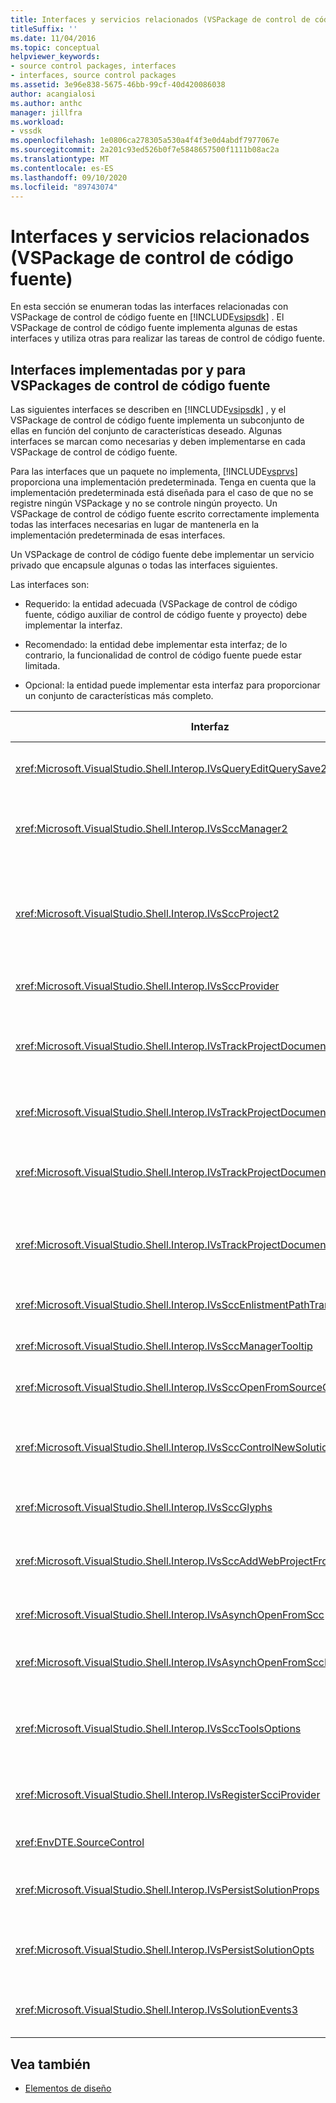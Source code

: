 ```yaml
---
title: Interfaces y servicios relacionados (VSPackage de control de código fuente)
titleSuffix: ''
ms.date: 11/04/2016
ms.topic: conceptual
helpviewer_keywords:
- source control packages, interfaces
- interfaces, source control packages
ms.assetid: 3e96e838-5675-46bb-99cf-40d420086038
author: acangialosi
ms.author: anthc
manager: jillfra
ms.workload:
- vssdk
ms.openlocfilehash: 1e0806ca278305a530a4f4f3e0d4abdf7977067e
ms.sourcegitcommit: 2a201c93ed526b0f7e5848657500f1111b08ac2a
ms.translationtype: MT
ms.contentlocale: es-ES
ms.lasthandoff: 09/10/2020
ms.locfileid: "89743074"
---
```

# <a name="related-services-and-interfaces-source-control-vspackage"></a>Interfaces y servicios relacionados (VSPackage de control de código fuente)

En esta sección se enumeran todas las interfaces relacionadas con VSPackage de control de código fuente en [!INCLUDE[vsipsdk](../../extensibility/includes/vsipsdk_md.md)] . El VSPackage de control de código fuente implementa algunas de estas interfaces y utiliza otras para realizar las tareas de control de código fuente.

## <a name="interfaces-implemented-by-and-for-source-control-vspackages"></a>Interfaces implementadas por y para VSPackages de control de código fuente

 Las siguientes interfaces se describen en [!INCLUDE[vsipsdk](../../extensibility/includes/vsipsdk_md.md)] , y el VSPackage de control de código fuente implementa un subconjunto de ellas en función del conjunto de características deseado. Algunas interfaces se marcan como necesarias y deben implementarse en cada VSPackage de control de código fuente.

 Para las interfaces que un paquete no implementa, [!INCLUDE[vsprvs](../../code-quality/includes/vsprvs_md.md)] proporciona una implementación predeterminada. Tenga en cuenta que la implementación predeterminada está diseñada para el caso de que no se registre ningún VSPackage y no se controle ningún proyecto. Un VSPackage de control de código fuente escrito correctamente implementa todas las interfaces necesarias en lugar de mantenerla en la implementación predeterminada de esas interfaces.

 Un VSPackage de control de código fuente debe implementar un servicio privado que encapsule algunas o todas las interfaces siguientes.

 Las interfaces son:

- Requerido: la entidad adecuada (VSPackage de control de código fuente, código auxiliar de control de código fuente y proyecto) debe implementar la interfaz.

- Recomendado: la entidad debe implementar esta interfaz; de lo contrario, la funcionalidad de control de código fuente puede estar limitada.

- Opcional: la entidad puede implementar esta interfaz para proporcionar un conjunto de características más completo.

| Interfaz | Propósito | Implementado por | Ejecutar? |
| - | - |--------------------------|-------------|
| <xref:Microsoft.VisualStudio.Shell.Interop.IVsQueryEditQuerySave2> | Los editores llaman a esta interfaz antes de modificar o guardar un archivo. El VSPackage de control de código fuente puede desproteger el archivo o denegar la operación si se produce un error en la desprotección. | VSPackage de control de código fuente | Recomendado |
| <xref:Microsoft.VisualStudio.Shell.Interop.IVsSccManager2> | Esta interfaz proporciona funcionalidad básica de control de código fuente para los proyectos, como registrar y anular el registro de proyectos con el control de código fuente y proporcionar compatibilidad con los glifos básicos de control de código fuente. | VSPackage de control de código fuente | Obligatorio |
| <xref:Microsoft.VisualStudio.Shell.Interop.IVsSccProject2> | Esta interfaz se obtiene de <xref:Microsoft.VisualStudio.Shell.Interop.IVsHierarchy> mediante la <xref:System.Runtime.InteropServices.Marshal.QueryInterface%2A> función, o simplemente convirtiendo el objeto que implementa `IVsHierarchy` en `IVsSccProject2` . Se utiliza para obtener los archivos bajo control de código fuente en un proyecto o para informar del proyecto de la ubicación o el estado del control de código fuente actual. | Project | Obligatorio |
| <xref:Microsoft.VisualStudio.Shell.Interop.IVsSccProvider> | El módulo de integración utiliza esta interfaz para establecer el VSPackage activo actual. | VSPackage de control de código fuente | Obligatorio |
| <xref:Microsoft.VisualStudio.Shell.Interop.IVsTrackProjectDocuments2> | Esta interfaz se basa en un modelo de suscripción. Cualquier VSPackage puede indicar que desea recibir eventos de documento y que el shell le aconseje los eventos que están a punto de producirse. Lo implementa y controla [!INCLUDE[vsprvs](../../code-quality/includes/vsprvs_md.md)] , que a su vez pasa los eventos que implementan `IVsTrackProjectDocumentsEvents2` en el VSPackage. | Código auxiliar de control de código fuente | Obligatorio |
| <xref:Microsoft.VisualStudio.Shell.Interop.IVsTrackProjectDocuments3> | Esta interfaz proporciona el procesamiento por lotes, las operaciones de lectura y escritura sincronizadas y un `OnQueryAddFiles` método avanzado. | Código auxiliar de control de código fuente | Obligatorio |
| <xref:Microsoft.VisualStudio.Shell.Interop.IVsTrackProjectDocumentsEvents2> | Los proyectos de **Explorador de soluciones** y llaman a esta interfaz cuando se agregan nuevos archivos a los proyectos, o cuando se cambia el nombre de los archivos y las carpetas de los proyectos. El VSPackage de control de código fuente puede desproteger el archivo de proyecto o cancelar la operación. | VSPackage de control de código fuente | Recomendado |
| <xref:Microsoft.VisualStudio.Shell.Interop.IVsTrackProjectDocumentsEvents3> | **Explorador de soluciones** y proyectos llaman a esta interfaz en respuesta a las llamadas realizadas a los métodos de la interfaz IVstrackProjectDocuments3. El VSPackage de control de código fuente puede realizar un seguimiento de las operaciones por lotes, las operaciones de lectura/escritura sincronizadas y el trabajo con un método más avanzado `OnQueryAddFiles` . | VSPackage de control de código fuente | Recomendado |
| <xref:Microsoft.VisualStudio.Shell.Interop.IVsSccEnlistmentPathTranslation> | Esta interfaz proporciona compatibilidad con la administración de alta para proyectos Web. | VSPackage de control de código fuente | Recomendado |
| <xref:Microsoft.VisualStudio.Shell.Interop.IVsSccManagerTooltip> | Esta interfaz se utiliza para recuperar la información sobre herramientas para los archivos controlados por código fuente en los proyectos de. | VSPackage de control de código fuente | Opcional |
| <xref:Microsoft.VisualStudio.Shell.Interop.IVsSccOpenFromSourceControl> | Esta interfaz proporciona compatibilidad con la extensión de espacio de nombres. | VSPackage de control de código fuente | Opcional |
| <xref:Microsoft.VisualStudio.Shell.Interop.IVsSccControlNewSolution> | El VSPackage usa esta interfaz para integrar una extensión de espacio de nombres en los cuadros de diálogo **nuevos**, **abrir**o **Guardar** . Por consiguiente, los proyectos se pueden agregar automáticamente al control de código fuente al crearlos o agregarlos al control de código fuente cuando una operación de guardar está en vigor. | VSPackage de control de código fuente | Opcional |
| <xref:Microsoft.VisualStudio.Shell.Interop.IVsSccGlyphs> | El VSPackage usa esta interfaz para definir glifos adicionales como glifos de control de código fuente para los nodos de **Explorador de soluciones**. | VSPackage de control de código fuente | Opcional |
| <xref:Microsoft.VisualStudio.Shell.Interop.IVsSccAddWebProjectFromSourceControl> | El cuadro de diálogo **Agregar** para proyectos web utiliza esta interfaz. Proporciona métodos para buscar una ubicación de control de código fuente y abrir un proyecto web agregado anteriormente en el repositorio de control de código fuente en esa ubicación. | VSPackage de control de código fuente | Recomendado |
| <xref:Microsoft.VisualStudio.Shell.Interop.IVsAsynchOpenFromScc> | Esta interfaz proporciona compatibilidad para la carga asincrónica (en segundo plano) de proyectos desde el control de código fuente. | VSPackage de control de código fuente | Opcional |
| <xref:Microsoft.VisualStudio.Shell.Interop.IVsAsynchOpenFromSccProjectEvents> | Esta interfaz permite a los proyectos ver el progreso de la carga asincrónica iniciada por <xref:Microsoft.VisualStudio.Shell.Interop.IVsAsynchOpenFromScc> . | Project | Opcional |
| <xref:Microsoft.VisualStudio.Shell.Interop.IVsSccToolsOptions> | Esta interfaz permite al IDE consultar el VSPackage de control de código fuente activo. El IDE consulta el valor de la configuración de control de código fuente que tiene un significado incluso cuando no hay registrado ningún VSPackage de control de código fuente activo. Esta interfaz la implementa y controla [!INCLUDE[vsprvs](../../code-quality/includes/vsprvs_md.md)] . | Código auxiliar de control de código fuente | Obligatorio |
| <xref:Microsoft.VisualStudio.Shell.Interop.IVsRegisterScciProvider> | Esta interfaz se usa para registrar el VSPackage de control de código fuente. | Código auxiliar de control de código fuente | Obligatorio |
| <xref:EnvDTE.SourceControl> | Esta interfaz se utiliza en Automation. Como tal, solo expone funciones que se pueden ejecutar sin mostrar ninguna interfaz de usuario. | VSPackage de control de código fuente | Opcional |
| <xref:Microsoft.VisualStudio.Shell.Interop.IVsPersistSolutionProps> | Esta interfaz se usa para guardar la configuración del control de código fuente en el archivo de solución (. sln). La configuración incluye las marcas Ubicación del control de código fuente y estado del control de código fuente. | VSPackage de control de código fuente | Recomendado |
| <xref:Microsoft.VisualStudio.Shell.Interop.IVsPersistSolutionOpts> | Esta interfaz se usa para guardar la configuración del control de código fuente en el archivo de opciones de solución (. suo). Esto puede incluir la configuración de control de código fuente específica del usuario, como la ubicación de inscripción del usuario actual. | VSPackage de control de código fuente | Recomendado |
| <xref:Microsoft.VisualStudio.Shell.Interop.IVsSolutionEvents3> | Esta interfaz se usa para supervisar eventos a fin de realizar operaciones como la protección de archivos de proyecto antes de cerrar soluciones u obtener nuevos archivos del control de código fuente al abrir un proyecto. | VSPackage de control de código fuente | Recomendado |

## <a name="see-also"></a>Vea también
- [Elementos de diseño](../../extensibility/internals/source-control-vspackage-design-elements.md)
